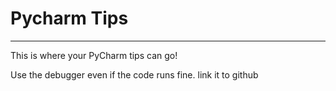 # Pycharm Tips
---

This is where your PyCharm tips can go!

Use the debugger even if the code runs fine.
link it to github
